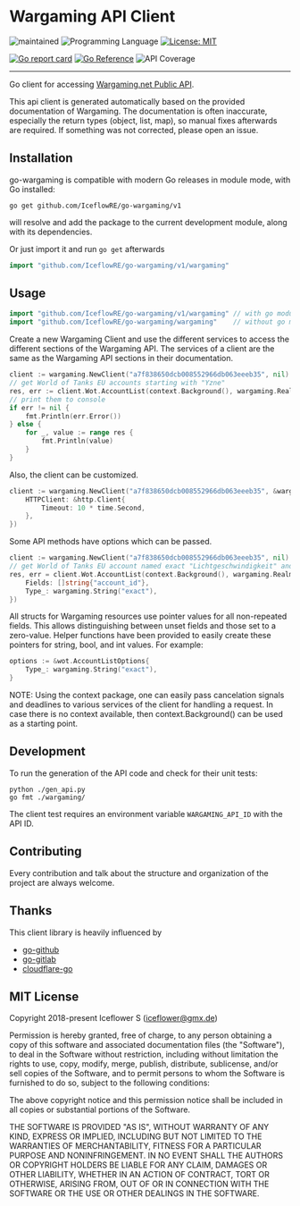 # Wargaming API Client
![maintained](https://img.shields.io/badge/maintained-yes-brightgreen.svg)
![Programming Language](https://img.shields.io/badge/language-Go-orange.svg)
[![License: MIT](https://img.shields.io/badge/License-MIT-blue.svg)](https://github.com/IceflowRE/go-wargaming/blob/master/LICENSE.md)

[![Go report card](https://goreportcard.com/badge/github.com/IceflowRE/go-wargaming)](https://goreportcard.com/report/github.com/IceflowRE/go-wargaming)
[![Go Reference](https://pkg.go.dev/badge/github.com/IceflowRE/go-wargaming.svg)](https://pkg.go.dev/github.com/IceflowRE/go-wargaming)
![API Coverage](https://img.shields.io/badge/API%20coverage-188%20%2F%20188-green.svg)

---

Go client for accessing [Wargaming.net Public API](https://developers.wargaming.net/documentation/guide/getting-started/).

This api client is generated automatically based on the provided documentation of Wargaming.
The documentation is often inaccurate, especially the return types (object, list, map), so manual fixes afterwards are required. If something was not corrected, please open an issue.

## Installation

go-wargaming is compatible with modern Go releases in module mode, with Go installed:

```shell
go get github.com/IceflowRE/go-wargaming/v1
```

will resolve and add the package to the current development module, along with its dependencies.

Or just import it and run `go get` afterwards

```go
import "github.com/IceflowRE/go-wargaming/v1/wargaming"
```

## Usage

```go
import "github.com/IceflowRE/go-wargaming/v1/wargaming" // with go modules
import "github.com/IceflowRE/go-wargaming/wargaming"    // without go modules
```

Create a new Wargaming Client and use the different services to access the different sections of the Wargaming API.
The services of a client are the same as the Wargaming API sections in their documentation.
```go
client := wargaming.NewClient("a7f838650dcb008552966db063eeeb35", nil)
// get World of Tanks EU accounts starting with "Yzne"
res, err := client.Wot.AccountList(context.Background(), wargaming.RealmEu, "Yzne", nil)
// print them to console
if err != nil {
	fmt.Println(err.Error())
} else {
	for _, value := range res {
		fmt.Println(value)
	}
}
```

Also, the client can be customized.
```go
client := wargaming.NewClient("a7f838650dcb008552966db063eeeb35", &wargaming.ClientOptions{
	HTTPClient: &http.Client{
		Timeout: 10 * time.Second,
	},
})
```

Some API methods have options which can be passed.
```go
client := wargaming.NewClient("a7f838650dcb008552966db063eeeb35", nil)
// get World of Tanks EU account named exact "Lichtgeschwindigkeit" and return only the 'account_id' field
res, err = client.Wot.AccountList(context.Background(), wargaming.RealmEu, "Lichtgeschwindigkeit", &wot.AccountListOptions{
	Fields: []string{"account_id"},
	Type_: wargaming.String("exact"),
})
```

All structs for Wargaming resources use pointer values for all non-repeated fields. This allows distinguishing between unset fields and those set to a zero-value. Helper functions have been provided to easily create these pointers for string, bool, and int values. For example:
```go
options := &wot.AccountListOptions{
	Type_: wargaming.String("exact"),
}
```

NOTE: Using the context package, one can easily pass cancelation signals and deadlines to various services of the client for handling a request. In case there is no context available, then context.Background() can be used as a starting point.

## Development

To run the generation of the API code and check for their unit tests: 

```shell
python ./gen_api.py
go fmt ./wargaming/
```

The client test requires an environment variable `WARGAMING_API_ID` with the API ID.

## Contributing

Every contribution and talk about the structure and organization of the project are always welcome.

## Thanks

This client library is heavily influenced by

- [go-github](https://github.com/google/go-github)
- [go-gitlab](https://github.com/xanzy/go-gitlab)
- [cloudflare-go](https://github.com/cloudflare/cloudflare-go)

## MIT License

Copyright 2018-present Iceflower S (iceflower@gmx.de)

Permission is hereby granted, free of charge, to any person obtaining a copy of this software and associated documentation files (the "Software"), to deal in the Software without restriction, including without limitation the rights to use, copy, modify, merge, publish, distribute, sublicense, and/or sell copies of the Software, and to permit persons to whom the Software is furnished to do so, subject to the following conditions:

The above copyright notice and this permission notice shall be included in all copies or substantial portions of the Software.

THE SOFTWARE IS PROVIDED "AS IS", WITHOUT WARRANTY OF ANY KIND, EXPRESS OR IMPLIED, INCLUDING BUT NOT LIMITED TO THE WARRANTIES OF MERCHANTABILITY, FITNESS FOR A PARTICULAR PURPOSE AND NONINFRINGEMENT. IN NO EVENT SHALL THE AUTHORS OR COPYRIGHT HOLDERS BE LIABLE FOR ANY CLAIM, DAMAGES OR OTHER LIABILITY, WHETHER IN AN ACTION OF CONTRACT, TORT OR OTHERWISE, ARISING FROM, OUT OF OR IN CONNECTION WITH THE SOFTWARE OR THE USE OR OTHER DEALINGS IN THE SOFTWARE.
